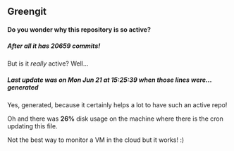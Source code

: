 ## Greengit

#### Do you wonder why this repository is so active?

##### After all it has 20659 commits!

But is it *really* active? Well...

##### Last update was on Mon Jun 21 at 15:25:39 when those lines were... generated

Yes, generated, because it certainly helps a lot to have such an active repo!

Oh and there was **26%** disk usage on the machine
where there is the cron updating this file.

Not the best way to monitor a VM in the cloud but it works! :)
